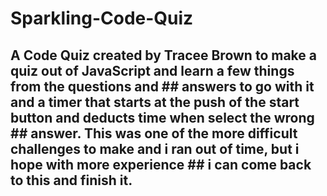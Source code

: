 # Sparkling-Code-Quiz
## A Code Quiz created by Tracee Brown to make a quiz out of JavaScript and learn a few things from the questions and ## answers to go with it and a timer that starts at the push of the start button and deducts time when select the wrong ## answer. This was one of the more difficult challenges to make and i ran out of time, but i hope with more experience ## i can come back to this and finish it. 
